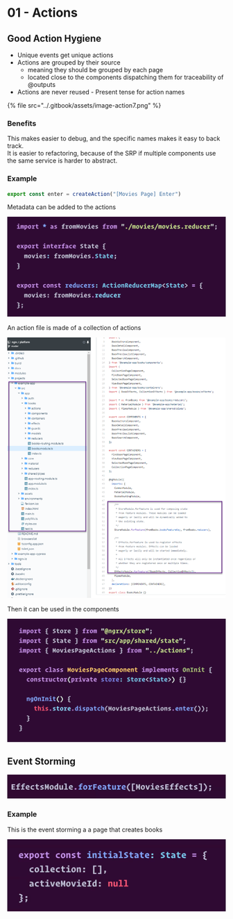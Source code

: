 # 01 - Actions

## Good Action Hygiene

* Unique events get unique actions
* Actions are grouped by their source
  * meaning they should be grouped by each page
  * located close to the components dispatching them for traceability of @outputs
* Actions are never reused - Present tense for action names

{% file src="../.gitbook/assets/image-action7.png" %}

### Benefits

This makes easier to debug, and the specific names makes it easy to back track.  
It is easier to refactoring, because of the SRP if multiple components use the same service is harder to abstract.  


### Example

```typescript
export const enter = createAction("[Movies Page] Enter")
```

Metadata can be added to the actions

![](../.gitbook/assets/image%20%2819%29.png)

An action file is made of a collection of actions

![](../.gitbook/assets/image%20%2834%29.png)

Then it can be used in the components

![](../.gitbook/assets/image%20%282%29.png)

## Event Storming

![](../.gitbook/assets/image%20%2830%29.png)

### Example

This is the event storming a a page that creates books

![](../.gitbook/assets/image%20%288%29.png)

### 

